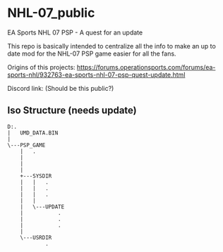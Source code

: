 # NHL-07_public
EA Sports NHL 07 PSP - A quest for an update

This repo is basically intended to centralize all the info to
make an up to date mod for the NHL-07 PSP game easier for all the fans.

Origins of this projects:
https://forums.operationsports.com/forums/ea-sports-nhl/932763-ea-sports-nhl-07-psp-quest-update.html

Discord link: (Should be this public?)

## Iso Structure (needs update)
````
D:.
|   UMD_DATA.BIN
|
\---PSP_GAME
    |   .
    |   
    |   
    |
    +---SYSDIR
    |   |   .
    |   |   .
    |   |   .
    |   |
    |   \---UPDATE
    |           .
    |           .
    |           .
    |
    \---USRDIR
            .
````
